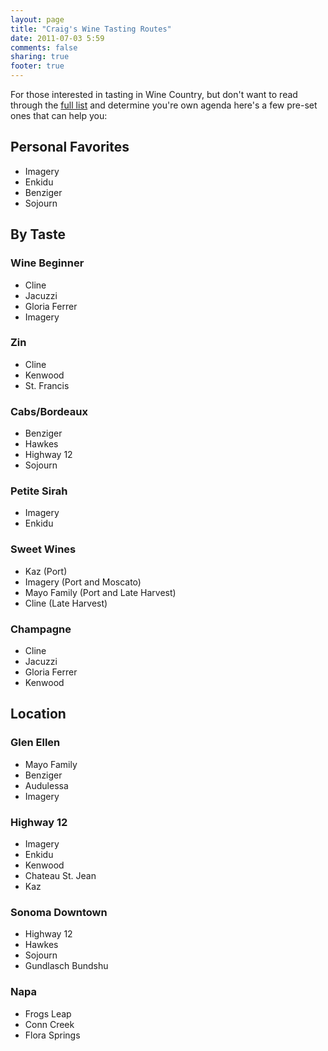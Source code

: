 ```yaml
---
layout: page
title: "Craig's Wine Tasting Routes"
date: 2011-07-03 5:59
comments: false
sharing: true
footer: true
---
```


For those interested in tasting in Wine Country, but don't want to read through the [full list](/about/wine.html) and determine you're own agenda here's a few pre-set ones that can help you:

## Personal Favorites

* Imagery
* Enkidu
* Benziger
* Sojourn

## By Taste

### Wine Beginner

* Cline
* Jacuzzi
* Gloria Ferrer
* Imagery

### Zin

* Cline
* Kenwood
* St. Francis

### Cabs/Bordeaux

* Benziger
* Hawkes
* Highway 12 
* Sojourn

### Petite Sirah

* Imagery
* Enkidu

### Sweet Wines

* Kaz (Port)
* Imagery (Port and Moscato)
* Mayo Family (Port and Late Harvest)
* Cline (Late Harvest)

### Champagne

* Cline
* Jacuzzi
* Gloria Ferrer
* Kenwood
## Location

### Glen Ellen

* Mayo Family
* Benziger
* Audulessa
* Imagery

### Highway 12

* Imagery
* Enkidu
* Kenwood
* Chateau St. Jean
* Kaz

### Sonoma Downtown

* Highway 12
* Hawkes
* Sojourn
* Gundlasch Bundshu

### Napa

* Frogs Leap
* Conn Creek
* Flora Springs
